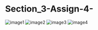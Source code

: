 # Section_3-Assign-4-
![image1](https://user-images.githubusercontent.com/99352143/154860681-cdec66ed-0770-4a79-810c-aa22456e0691.PNG)
![image2](https://user-images.githubusercontent.com/99352143/154860685-16bf49c3-2a86-43c9-8416-0b5692e3c4b6.PNG)
![image3](https://user-images.githubusercontent.com/99352143/154860687-529d3d17-b45c-4344-8e8f-0d49ac6cc852.PNG)
![image4](https://user-images.githubusercontent.com/99352143/154860688-481d57a6-4d20-4c34-a669-e542cd773cbf.PNG)
